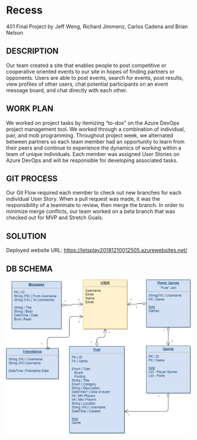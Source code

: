 # Recess

401 Final Project by Jeff Weng, Richard Jimmenz, Carlos Cadena and Brian Nelson

## DESCRIPTION

Our team created a site that enables people to post competitive or cooperative oriented events to our site in hopes of finding partners or opponents.  Users are able to post events, search for events, post results, view profiles of other users, chat potential participants on an event message board, and chat directly with each other.

## WORK PLAN

We worked on project tasks by itemizing “to-dos” on the Azure DevOps project management tool. We worked through a combination of individual, pair, and mob programming. Throughout project week, we alternated between partners so each team member had an opportunity to learn from their peers and continue to experience the dynamics of working within a team of unique individuals. Each member was assigned User Stories on Azure DevOps and will be responsible for developing associated tasks.   

## GIT PROCESS

Our Git Flow required each member to check out new branches for each individual User Story.
When a pull request was made, it was the responsibility of a teammate to review, then merge the branch. 
In order to minimize merge conflicts, our team worked on a beta branch that was checked out for MVP and Stretch Goals.

## SOLUTION

Deployed website URL: https://letsplay20181210012505.azurewebsites.net/

## DB SCHEMA

![Schema](https://github.com/chillbnel/Recess/blob/master/DBSchemaRev1.jpg)

